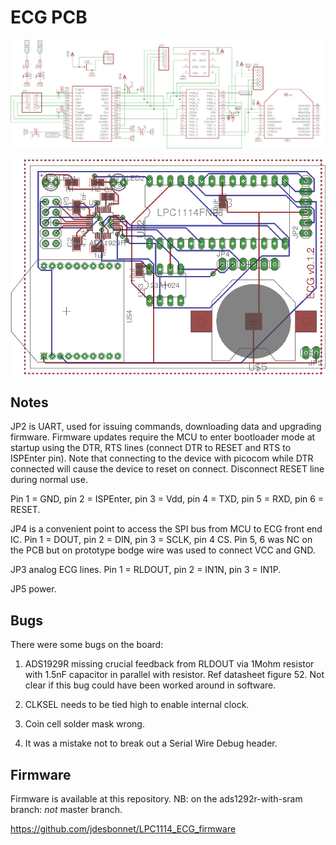# ECG PCB

![schematic](./ecg_sch.png)

![pcb layout](./ecg_brd.png)


## Notes

JP2 is UART, used for issuing commands, downloading data and upgrading firmware. Firmware updates require the MCU to enter bootloader mode at startup using the DTR, RTS lines (connect DTR to RESET and RTS to ISPEnter pin). Note that connecting to the device with picocom while DTR connected will cause the device to reset on connect. Disconnect RESET line during normal use.

Pin 1 = GND, pin 2 = ISPEnter, pin 3 = Vdd, pin 4 = TXD, pin 5 = RXD, pin 6 = RESET.  

JP4 is a convenient point to access the SPI bus from MCU to ECG front end IC. Pin 1 = DOUT, pin 2 = DIN, pin 3 = SCLK, pin 4 CS. Pin 5, 6 was NC 
on the PCB but on prototype bodge wire was used to connect VCC and GND. 

JP3 analog ECG lines. Pin 1 = RLDOUT, pin 2 = IN1N, pin 3 = IN1P.

JP5 power.

## Bugs

There were some bugs on the board:

1. ADS1929R missing crucial feedback from RLDOUT via 1Mohm resistor with 1.5nF capacitor in parallel with resistor.
Ref datasheet figure 52. Not clear if this bug could have been worked around in software.

2. CLKSEL needs to be tied high to enable internal clock.

3. Coin cell solder mask wrong.

4. It was a mistake not to break out a Serial Wire Debug header.

## Firmware

Firmware is available at this repository. NB: on the ads1292r-with-sram branch: *not* master branch.

https://github.com/jdesbonnet/LPC1114_ECG_firmware

